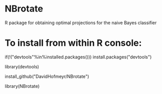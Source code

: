 # NBrotate
R package for obtaining optimal projections for the naive Bayes classifier

# To install from within R console:

if(!("devtools"%in%installed.packages())) install.packages("devtools")

library(devtools)

install_github("DavidHofmeyr/NBrotate")

library(NBrotate)
